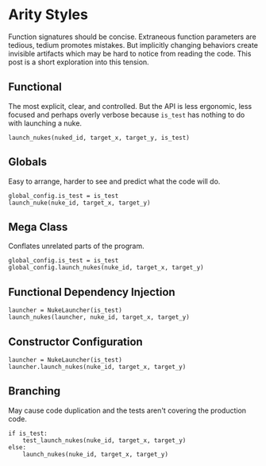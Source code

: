 # Arity Styles

Function signatures should be concise. Extraneous function parameters are tedious, tedium promotes mistakes. But implicitly changing behaviors create invisible artifacts which may be hard to notice from reading the code. This post is a short exploration into this tension.

## Functional
The most explicit, clear, and controlled. But the API is less ergonomic, less focused and perhaps overly verbose because `is_test` has nothing to do with launching a nuke.

```
launch_nukes(nuked_id, target_x, target_y, is_test)
```

## Globals
Easy to arrange, harder to see and predict what the code will do.
```
global_config.is_test = is_test
launch_nuke(nuke_id, target_x, target_y)
```

## Mega Class
Conflates unrelated parts of the program.
```
global_config.is_test = is_test
global_config.launch_nukes(nuke_id, target_x, target_y)
```

## Functional Dependency Injection

```
launcher = NukeLauncher(is_test)
launch_nukes(launcher, nuke_id, target_x, target_y)
```

## Constructor Configuration

```
launcher = NukeLauncher(is_test)
launcher.launch_nukes(nuke_id, target_x, target_y)
```

## Branching
May cause code duplication and the tests aren't covering the production code.

```
if is_test:
    test_launch_nukes(nuke_id, target_x, target_y)
else:
    launch_nukes(nuke_id, target_x, target_y)
```
